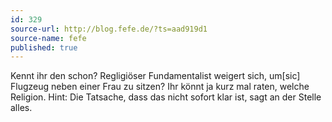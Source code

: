 ```yaml
---
id: 329
source-url: http://blog.fefe.de/?ts=aad919d1
source-name: fefe
published: true
---
```

Kennt ihr den schon? Regligiöser Fundamentalist weigert sich, um[sic] Flugzeug neben einer Frau zu sitzen? Ihr könnt ja kurz mal raten, welche Religion. Hint: Die Tatsache, dass das nicht sofort klar ist, sagt an der Stelle alles.
